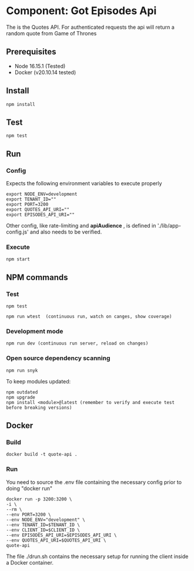 # Component: Got Episodes Api

The is the Quotes API. For authenticated requests the api will return a random quote from Game of Thrones

## Prerequisites

- Node 16.15.1 (Tested)
- Docker (v20.10.14 tested)

## Install

    npm install

## Test

    npm test

## Run

### Config

Expects the following environment variables to execute properly

    export NODE_ENV=development
    export TENANT_ID=""
    export PORT=3200
    export QUOTES_API_URI=""
    export EPISODES_API_URI=""

Other config, like rate-limiting and **apiAudience** , is defined in './lib/app-config.js' and also needs to be verified.

### Execute

    npm start

## NPM commands

### Test

    npm test

    npm run wtest  (continuous run, watch on canges, show coverage)

### Development mode

    npm run dev (continuous run server, reload on changes)

### Open source dependency scanning

    npm run snyk

To keep modules updated:

    npm outdated
    npm upgrade
    npm install <module>@latest (remember to verify and execute test before breaking versions)


## Docker

### Build

    docker build -t quote-api .

### Run

You need to source the .env file containing the necessary config prior to doing "docker run"

    
    docker run -p 3200:3200 \
    -i \
    --rm \
    --env PORT=3200 \
    --env NODE_ENV="development" \
    --env TENANT_ID=$TENANT_ID \
    --env CLIENT_ID=$CLIENT_ID \
    --env EPISODES_API_URI=$EPISODES_API_URI \
    --env QUOTES_API_URI=$QUOTES_API_URI \
    quote-api

The file ./drun.sh contains the necessary setup for running the client inside a Docker container.